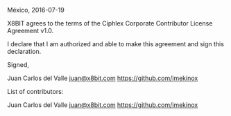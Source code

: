 México, 2016-07-19

X8BIT agrees to the terms of the Ciphlex Corporate Contributor License
Agreement v1.0.

I declare that I am authorized and able to make this agreement and sign this
declaration.

Signed,

Juan Carlos del Valle juan@x8bit.com https://github.com/imekinox

List of contributors:

Juan Carlos del Valle juan@x8bit.com https://github.com/imekinox